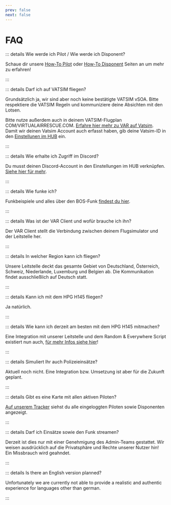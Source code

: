 ```yaml
---
prev: false
next: false
---
```


# FAQ

::: details Wie werde ich Pilot / Wie werde ich Disponent?

Schaue dir unsere [How-To Pilot](/pilotenbereich/how-to-pilot) oder [How-To Disponent](/disponentenbereich/how-to-disponent) Seiten an um mehr zu erfahren!

:::

::: details Darf ich auf VATSIM fliegen?

Grundsätzlich ja, wir sind aber noch keine bestätigte VATSIM vSOA. Bitte respektiere die VATSIM Regeln und kommuniziere deine Absichten mit den Lotsen.

Bitte nutze außerdem auch in deinem VATSIM-Flugplan COM/VIRTUALAIRRESCUE.COM. [Erfahre hier mehr zu VAR auf Vatsim](). Damit wir deinen Vatsim Account auch erfasst haben, gib deine Vatsim-ID in den [Einstellunen im HUB]() ein.

:::

::: details Wie erhalte ich Zugriff im Discord?

Du musst deinen Discord-Account in den Einstellungen im HUB verknüpfen.
[Siehe hier für mehr](allgemein/var-systeme/hub/how-to-discord).

:::

::: details Wie funke ich?

Funkbeispiele und alles über den BOS-Funk [findest du hier](allgemein/bos-funk/Funkbeispiel).

:::

::: details Was ist der VAR Client und wofür brauche ich ihn?

Der VAR Client stellt die Verbindung zwischen deinem Flugsimulator und der Leitstelle her.

:::

::: details In welcher Region kann ich fliegen?

Unsere Leitstelle deckt das gesamte Gebiet von Deutschland, Österreich, Schweiz, Niederlande, Luxemburg und Belgien ab.
Die Kommunikation findet ausschließlich auf Deutsch statt.

:::

::: details Kann ich mit dem HPG H145 fliegen?

Ja natürlich.

:::

::: details Wie kann ich derzeit am besten mit dem HPG H145 mitmachen?

Eine Integration mit unserer Leitstelle und dem Random & Everywhere Script existiert nun auch, [für mehr Infos siehe hier](/pilotenbereich/hpg-h145/r-e-integration/Voraussetzungen.html)!

:::

::: details Simuliert Ihr auch Polizeieinsätze?

Aktuell noch nicht. Eine Integration bzw. Umsetzung ist aber für die Zukunft geplant.

:::

::: details Gibt es eine Karte mit allen aktiven Piloten?

[Auf unserem Tracker](https://lst.premiumag.de/tracker) siehst du alle eingeloggten Piloten sowie Disponenten angezeigt.

:::

::: details Darf ich Einsätze sowie den Funk streamen?

Derzeit ist dies nur mit einer Genehmigung des Admin-Teams gestattet. Wir weisen ausdrücklich auf die Privatsphäre und Rechte unserer Nutzer hin! Ein Missbrauch wird geahndet.

:::

::: details Is there an English version planned?

Unfortunately we are currently not able to provide a realistic and authentic experience for languages other than german.

:::
